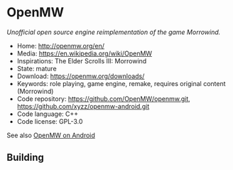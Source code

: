 # OpenMW

_Unofficial open source engine reimplementation of the game Morrowind._

- Home: http://openmw.org/en/
- Media: https://en.wikipedia.org/wiki/OpenMW
- Inspirations: The Elder Scrolls III: Morrowind
- State: mature
- Download: https://openmw.org/downloads/
- Keywords: role playing, game engine, remake, requires original content (Morrowind)
- Code repository: https://github.com/OpenMW/openmw.git, https://github.com/xyzz/openmw-android.git
- Code language: C++
- Code license: GPL-3.0

See also [OpenMW on Android](openmw_for_android.md)

## Building
